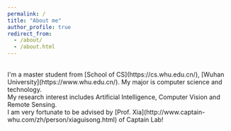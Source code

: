 ```yaml
---
permalink: /
title: "About me"
author_profile: true
redirect_from: 
  - /about/
  - /about.html
---
```

<br>
I'm a master student from [School of CS](https://cs.whu.edu.cn/), [Wuhan University](https://www.whu.edu.cn/).
My major is computer science and technology.<br>
My research interest includes Artificial Intelligence, Computer Vision and Remote Sensing.<br>
I am very fortunate to be advised by [Prof. Xia](http://www.captain-whu.com/zh/person/xiaguisong.html) of Captain Lab!
